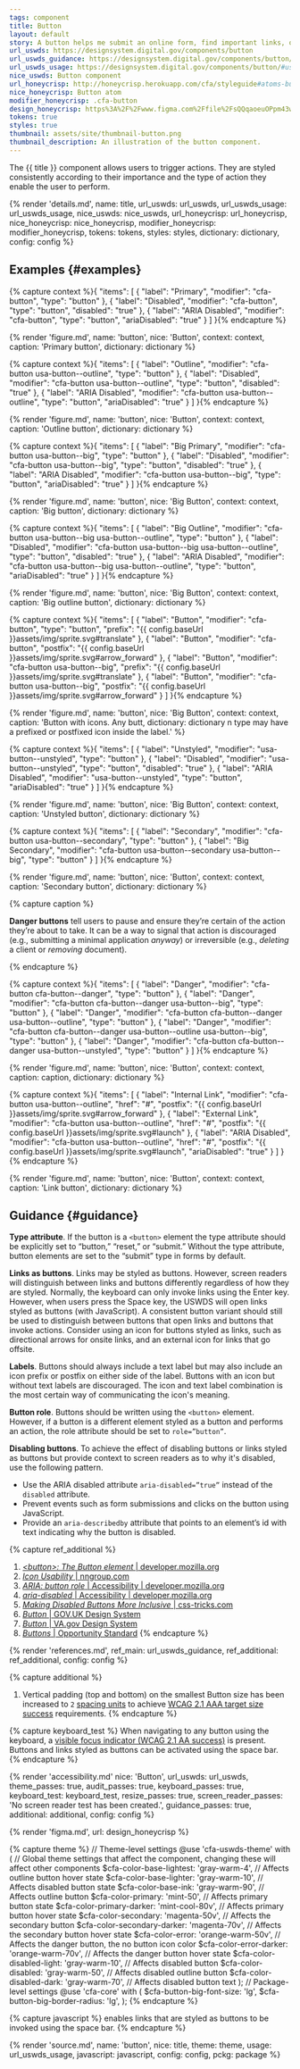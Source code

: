 ```yaml
---
tags: component
title: Button
layout: default
story: A button helps me submit an online form, find important links, or turn something on.
url_uswds: https://designsystem.digital.gov/components/button
url_uswds_guidance: https://designsystem.digital.gov/components/button/#guidance
url_uswds_usage: https://designsystem.digital.gov/components/button/#using-the-button-component-2
nice_uswds: Button component
url_honeycrisp: http://honeycrisp.herokuapp.com/cfa/styleguide#atoms-buttons
nice_honeycrisp: Button atom
modifier_honeycrisp: .cfa-button
design_honeycrisp: https%3A%2F%2Fwww.figma.com%2Ffile%2FsQQqaoeuOPpm43wLlYfyEo%2FHoneycrisp-Design-System%3Ftype%3Ddesign%26node-id%3D6133%253A1490%26mode%3Ddesign%26t%3DeSs9ZaxsX9qacQvQ-1
tokens: true
styles: true
thumbnail: assets/site/thumbnail-button.png
thumbnail_description: An illustration of the button component.
---
```


<!-- INTRO -->

The {{ title }} component allows users to trigger actions. They are styled consistently according to their importance and the type of action they enable the user to perform.

<!-- DETAILS -->

{% render 'details.md',
  name: title,
  url_uswds: url_uswds,
  url_uswds_usage: url_uswds_usage,
  nice_uswds: nice_uswds,
  url_honeycrisp: url_honeycrisp,
  nice_honeycrisp: nice_honeycrisp,
  modifier_honeycrisp: modifier_honeycrisp,
  tokens: tokens,
  styles: styles,
  dictionary: dictionary,
  config: config %}

<!-- EXAMPLES -->

## Examples {#examples}

{% capture context %}{
  "items": [
    {
      "label": "Primary",
      "modifier": "cfa-button",
      "type": "button"
    },
    {
      "label": "Disabled",
      "modifier": "cfa-button",
      "type": "button",
      "disabled": "true"
    },
    {
      "label": "ARIA Disabled",
      "modifier": "cfa-button",
      "type": "button",
      "ariaDisabled": "true"
    }
  ]
}{% endcapture %}

{% render 'figure.md', name: 'button', nice: 'Button', context: context, caption: 'Primary button', dictionary: dictionary %}

{% capture context %}{
  "items": [
    {
      "label": "Outline",
      "modifier": "cfa-button usa-button--outline",
      "type": "button"
    },
    {
      "label": "Disabled",
      "modifier": "cfa-button usa-button--outline",
      "type": "button",
      "disabled": "true"
    },
    {
      "label": "ARIA Disabled",
      "modifier": "cfa-button usa-button--outline",
      "type": "button",
      "ariaDisabled": "true"
    }
  ]
}{% endcapture %}

{% render 'figure.md', name: 'button', nice: 'Button', context: context, caption: 'Outline button', dictionary: dictionary %}

{% capture context %}{
  "items": [
    {
      "label": "Big Primary",
      "modifier": "cfa-button usa-button--big",
      "type": "button"
    },
    {
      "label": "Disabled",
      "modifier": "cfa-button usa-button--big",
      "type": "button",
      "disabled": "true"
    },
    {
      "label": "ARIA Disabled",
      "modifier": "cfa-button usa-button--big",
      "type": "button",
      "ariaDisabled": "true"
    }
  ]
}{% endcapture %}

{% render 'figure.md', name: 'button', nice: 'Big Button', context: context, caption: 'Big button', dictionary: dictionary %}

{% capture context %}{
  "items": [
    {
      "label": "Big Outline",
      "modifier": "cfa-button usa-button--big usa-button--outline",
      "type": "button"
    },
    {
      "label": "Disabled",
      "modifier": "cfa-button usa-button--big usa-button--outline",
      "type": "button",
      "disabled": "true"
    },
    {
      "label": "ARIA Disabled",
      "modifier": "cfa-button usa-button--big usa-button--outline",
      "type": "button",
      "ariaDisabled": "true"
    }
  ]
}{% endcapture %}

{% render 'figure.md', name: 'button', nice: 'Big Button', context: context, caption: 'Big outline button', dictionary: dictionary %}

{% capture context %}{
  "items": [
    {
      "label": "Button",
      "modifier": "cfa-button",
      "type": "button",
      "prefix": "{{ config.baseUrl }}assets/img/sprite.svg#translate"
    },
    {
      "label": "Button",
      "modifier": "cfa-button",
      "postfix": "{{ config.baseUrl }}assets/img/sprite.svg#arrow_forward"
    },
    {
      "label": "Button",
      "modifier": "cfa-button usa-button--big",
      "prefix": "{{ config.baseUrl }}assets/img/sprite.svg#translate"
    },
    {
      "label": "Button",
      "modifier": "cfa-button usa-button--big",
      "postfix": "{{ config.baseUrl }}assets/img/sprite.svg#arrow_forward"
    }
  ]
}{% endcapture %}

{% render 'figure.md', name: 'button', nice: 'Big Button', context: context, caption: 'Button with icons. Any butt, dictionary: dictionary n type may have a prefixed or postfixed icon inside the label.' %}

{% capture context %}{
  "items": [
    {
      "label": "Unstyled",
      "modifier": "usa-button--unstyled",
      "type": "button"
    },
    {
      "label": "Disabled",
      "modifier": "usa-button--unstyled",
      "type": "button",
      "disabled": "true"
    },
    {
      "label": "ARIA Disabled",
      "modifier": "usa-button--unstyled",
      "type": "button",
      "ariaDisabled": "true"
    }
  ]
}{% endcapture %}

{% render 'figure.md', name: 'button', nice: 'Big Button', context: context, caption: 'Unstyled button', dictionary: dictionary %}

{% capture context %}{
  "items": [
    {
      "label": "Secondary",
      "modifier": "cfa-button usa-button--secondary",
      "type": "button"
    },
    {
      "label": "Big Secondary",
      "modifier": "cfa-button usa-button--secondary usa-button--big",
      "type": "button"
    }
  ]
}{% endcapture %}

{% render 'figure.md', name: 'button', nice: 'Button', context: context, caption: 'Secondary button', dictionary: dictionary %}

{% capture caption %}

**Danger buttons** tell users to pause and ensure they’re certain of the action they’re about to take. It can be a way to signal that action is discouraged (e.g., submitting a minimal application *anyway*) or irreversible (e.g., *deleting* a client or *removing* document).

{% endcapture %}

{% capture context %}{
  "items": [
    {
      "label": "Danger",
      "modifier": "cfa-button cfa-button--danger",
      "type": "button"
    },
    {
      "label": "Danger",
      "modifier": "cfa-button cfa-button--danger usa-button--big",
      "type": "button"
    },
    {
      "label": "Danger",
      "modifier": "cfa-button cfa-button--danger usa-button--outline",
      "type": "button"
    },
    {
      "label": "Danger",
      "modifier": "cfa-button cfa-button--danger usa-button--outline usa-button--big",
      "type": "button"
    },
    {
      "label": "Danger",
      "modifier": "cfa-button cfa-button--danger usa-button--unstyled",
      "type": "button"
    }
  ]
}{% endcapture %}

{% render 'figure.md', name: 'button', nice: 'Button', context: context, caption: caption, dictionary: dictionary %}

{% capture context %}{
  "items": [
    {
      "label": "Internal Link",
      "modifier": "cfa-button usa-button--outline",
      "href": "#",
      "postfix": "{{ config.baseUrl }}assets/img/sprite.svg#arrow_forward"
    },
    {
      "label": "External Link",
      "modifier": "cfa-button usa-button--outline",
      "href": "#",
      "postfix": "{{ config.baseUrl }}assets/img/sprite.svg#launch"
    },
    {
      "label": "ARIA Disabled",
      "modifier": "cfa-button usa-button--outline",
      "href": "#",
      "postfix": "{{ config.baseUrl }}assets/img/sprite.svg#launch",
      "ariaDisabled": "true"
    }
  ]
}{% endcapture %}

{% render 'figure.md', name: 'button', nice: 'Button', context: context, caption: 'Link button', dictionary: dictionary %}

<!-- GUIDANCE -->

## Guidance {#guidance}

**Type attribute**. If the button is a `<button>` element the type attribute should be explicitly set to “button,” “reset,” or “submit.” Without the type attribute, button elements are set to the “submit” type in forms by default.

**Links as buttons**. Links may be styled as buttons. However, screen readers will distinguish between links and buttons differently regardless of how they are styled. Normally, the keyboard can only invoke links using the Enter key. However, when users press the Space key, the USWDS will open links styled as buttons (with JavaScript). A consistent button variant should still be used to distinguish between buttons that open links and buttons that invoke actions. Consider using an icon for buttons styled as links, such as directional arrows for onsite links, and an external icon for links that go offsite.

**Labels**. Buttons should always include a text label but may also include an icon prefix or postfix on either side of the label. Buttons with an icon but without text labels are discouraged. The icon and text label combination is the most certain way of communicating the icon's meaning.

**Button role**. Buttons should be written using the `<button>` element. However, if a button is a different element styled as a button and performs an action, the role attribute should be set to `role=”button”`.

**Disabling buttons**. To achieve the effect of disabling buttons or links styled as buttons but provide context to screen readers as to why it's disabled, use the following pattern.

* Use the ARIA disabled attribute `aria-disabled=”true”` instead of the `disabled` attribute.
* Prevent events such as form submissions and clicks on the button using JavaScript.
* Provide an `aria-describedby` attribute that points to an element’s id with text indicating why the button is disabled.

{% capture ref_additional %}
1. <a href="https://developer.mozilla.org/en-US/docs/Web/HTML/Element/button" target="_blank" rel="noopener nofollow" class="usa-link--external"><cite>&lt;button&gt;: The Button element</cite> | developer.mozilla.org</a>
1. <a href="https://www.nngroup.com/articles/icon-usability" target="_blank" rel="noopener nofollow" class="usa-link--external"><cite>Icon Usability</cite> | nngroup.com</a>
1. <a href="https://developer.mozilla.org/en-US/docs/Web/Accessibility/ARIA/Roles/button_role" target="_blank" rel="noopener nofollow" class="usa-link--external"><cite>ARIA: button role</cite> | Accessibility | developer.mozilla.org</a>
1. <a href="https://developer.mozilla.org/en-US/docs/Web/Accessibility/ARIA/Attributes/aria-disabled" target="_blank" rel="noopener nofollow" class="usa-link--external"><cite>aria-disabled</cite> | Accessibility | developer.mozilla.org</a>
1. <a href="https://css-tricks.com/making-disabled-buttons-more-inclusive" target="_blank" rel="noopener nofollow" class="usa-link--external"><cite>Making Disabled Buttons More Inclusive</cite> | css-tricks.com</a>
1. <a href="https://design-system.service.gov.uk/components/button/" target="_blank" rel="noopener nofollow" class="usa-link--external"><cite>Button</cite> | GOV.UK Design System</a>
1. <a href="https://design.va.gov/components/button/" target="_blank" rel="noopener nofollow" class="usa-link--external"><cite>Button</cite> | VA.gov Design System</a>
1. <a href="https://nycopportunity.github.io/standard/buttons" target="_blank" rel="noopener nofollow" class="usa-link--external"><cite>Buttons</cite> | Opportunity Standard</a>
{% endcapture %}

{% render 'references.md', ref_main: url_uswds_guidance, ref_additional: ref_additional, config: config %}

<!-- ACCESSIBILITY -->

{% capture additional %}
1. Vertical padding (top and bottom) on the smallest Button size has been increased to `2` <a href="https://designsystem.digital.gov/design-tokens/spacing-units/" target="_blank" rel="noopener nofollow" class="usa-link--external">spacing units</a> to achieve <a href="https://www.w3.org/WAI/WCAG21/Understanding/target-size.html" target="_blank" rel="noopener nofollow" class="usa-link--external">WCAG 2.1 AAA target size success</a> requirements.
{% endcapture %}

{% capture keyboard_test %}
When navigating to any button using the keyboard, a <a href="https://www.w3.org/WAI/WCAG21/Understanding/focus-visible" target="_blank" rel="noopener nofollow" class="usa-link--external">visible focus indicator (WCAG 2.1 AA success)</a> is present. Buttons and links styled as buttons can be activated using the space bar.
{% endcapture %}

{% render 'accessibility.md'
  nice: 'Button',
  url_uswds: url_uswds,
  theme_passes: true,
  audit_passes: true,
  keyboard_passes: true,
  keyboard_test: keyboard_test,
  resize_passes: true,
  screen_reader_passes: 'No screen reader test has been created.',
  guidance_passes: true,
  additional: additional,
  config: config %}

<!-- DESIGN -->

{% render 'figma.md', url: design_honeycrisp %}

<!-- SOURCE -->

{% capture theme %}
// Theme-level settings
@use 'cfa-uswds-theme' with (
  // Global theme settings that affect the component, changing these will affect other components
  $cfa-color-base-lightest: 'gray-warm-4',    // Affects outline button hover state
  $cfa-color-base-lighter: 'gray-warm-10',    // Affects disabled button state
  $cfa-color-base-ink: 'gray-warm-90',        // Affects outline button
  $cfa-color-primary: 'mint-50',              // Affects primary button state
  $cfa-color-primary-darker: 'mint-cool-80v', // Affects primary button hover state
  $cfa-color-secondary: 'magenta-50v',        // Affects the secondary button
  $cfa-color-secondary-darker: 'magenta-70v', // Affects the secondary button hover state
  $cfa-color-error: 'orange-warm-50v',        // Affects the danger button, the no button icon color
  $cfa-color-error-darker: 'orange-warm-70v', // Affects the danger button hover state
  $cfa-color-disabled-light: 'gray-warm-10',  // Affects disabled button
  $cfa-color-disabled: 'gray-warm-50',        // Affects disabled outline button
  $cfa-color-disabled-dark: 'gray-warm-70',   // Affects disabled button text
);
// Package-level settings
@use 'cfa-core' with (
  $cfa-button-big-font-size: 'lg',
  $cfa-button-big-border-radius: 'lg',
);
{% endcapture %}

{% capture javascript %}
enables links that are styled as buttons to be invoked using the space bar.
{% endcapture %}

{% render 'source.md', name: 'button', nice: title, theme: theme, usage: url_uswds_usage, javascript: javascript, config: config, pckg: package %}
